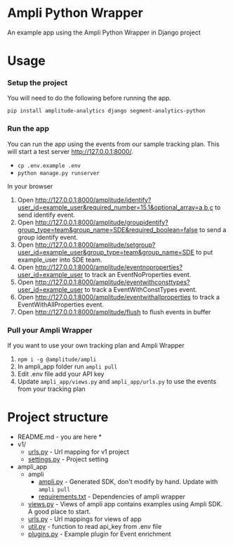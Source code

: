 # Ampli Python Wrapper
An example app using the Ampli Python Wrapper in Django project

# Usage

### Setup the project
You will need to do the following before running the app.

`pip install amplitude-analytics django segment-analytics-python`

### Run the app
You can run the app using the events from our sample tracking plan.
This will start a test server http://127.0.0.1:8000/.

* `cp .env.example .env`
* `python manage.py runserver`

In your browser

1. Open http://127.0.0.1:8000/amplitude/identify?user_id=example_user&required_number=15.1&optional_array=a,b,c to send identify event.
2. Open http://127.0.0.1:8000/amplitude/groupidentify?group_type=team&group_name=SDE&required_boolean=false to send a group identify event.
3. Open http://127.0.0.1:8000/amplitude/setgroup?user_id=example_user&group_type=team&group_name=SDE to put example_user into SDE team.
4. Open http://127.0.0.1:8000/amplitude/eventnoproperties?user_id=example_user to track an EventNoProperties event.
5. Open http://127.0.0.1:8000/amplitude/eventwithconsttypes?user_id=example_user to track a EventWithConstTypes event.
6. Open http://127.0.0.1:8000/amplitude/eventwithallproperties to track a EventWithAllProperties event.
7. Open http://127.0.0.1:8000/amplitude/flush to flush events in buffer

### Pull your Ampli Wrapper
If you want to use your own tracking plan and Ampli Wrapper
1. `npm i -g @amplitude/ampli`
2. In ampli_app folder run `ampli pull`
3. Edit .env file add your API key
4. Update `ampli_app/views.py` and `ampli_app/urls.py` to use the events from your tracking plan

# Project structure
* README.md - you are here *
* v1/ 
  * [urls.py](v1/urls.py) - Url mapping for v1 project
  * [settings.py](v1/settings.py) - Project setting
* ampli_app
  * ampli
    * [ampli.py](ampli_app/ampli/ampli.py) - Generated SDK, don't modify by hand. Update with `ampli pull`
    * [requirements.txt](ampli_app/ampli/requirements.txt) - Dependencies of ampli wrapper
  * [views.py](ampli_app/views.py) - Views of ampli app contains examples using Ampli SDK. A good place to start.
  * [urls.py](ampli_app/urls.py) - Url mappings for views of app
  * [util.py](ampli_app/util.py) - function to read api_key from .env file
  * [plugins.py](ampli_app/plugins.py) - Example plugin for Event enrichment
